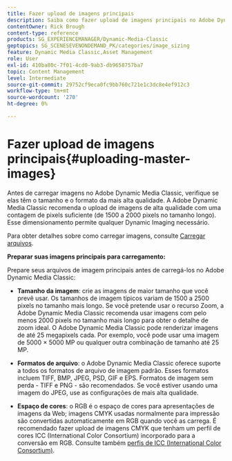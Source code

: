 ```yaml
---
title: Fazer upload de imagens principais
description: Saiba como fazer upload de imagens principais no Adobe Dynamic Media Classic.
contentOwner: Rick Brough
content-type: reference
products: SG_EXPERIENCEMANAGER/Dynamic-Media-Classic
geptopics: SG_SCENESEVENONDEMAND_PK/categories/image_sizing
feature: Dynamic Media Classic,Asset Management
role: User
exl-id: 410ba80c-7f01-4cd0-9ab3-db9658757ba7
topic: Content Management
level: Intermediate
source-git-commit: 29752cf9eca0fc9bb760c721e1c3dc8e4ef912c3
workflow-type: tm+mt
source-wordcount: '270'
ht-degree: 0%

---
```


# Fazer upload de imagens principais{#uploading-master-images}

Antes de carregar imagens no Adobe Dynamic Media Classic, verifique se elas têm o tamanho e o formato da mais alta qualidade. A Adobe Dynamic Media Classic recomenda o upload de imagens de alta qualidade com uma contagem de pixels suficiente (de 1500 a 2000 pixels no tamanho longo). Esse dimensionamento permite qualquer Dynamic Imaging necessário.

Para obter detalhes sobre como carregar imagens, consulte [Carregar arquivos](uploading-files.md#uploading_files).

**Preparar suas imagens principais para carregamento:**

Prepare seus arquivos de imagem principais antes de carregá-los no Adobe Dynamic Media Classic:

* **Tamanho da imagem**: crie as imagens de maior tamanho que você prevê usar. Os tamanhos de imagem típicos variam de 1500 a 2500 pixels no tamanho mais longo. Se você pretende usar o recurso Zoom, a Adobe Dynamic Media Classic recomenda usar imagens com pelo menos 2000 pixels no tamanho mais longo para obter o detalhe de zoom ideal. O Adobe Dynamic Media Classic pode renderizar imagens de até 25 megapixels cada. Por exemplo, você pode usar uma imagem de 5000 × 5000 MP ou qualquer outra combinação de tamanho até 25 MP.

* **Formatos de arquivo**: o Adobe Dynamic Media Classic oferece suporte a todos os formatos de arquivo de imagem padrão. Esses formatos incluem TIFF, BMP, JPEG, PSD, GIF e EPS. Formatos de imagem sem perda - TIFF e PNG - são recomendados. Se você estiver usando uma imagem do JPEG, use as configurações de mais alta qualidade.

* **Espaço de cores**: o RGB é o espaço de cores para apresentações de imagens da Web; imagens CMYK usadas normalmente para impressão são convertidas automaticamente em RGB quando você as carrega. É recomendado fazer upload de imagens CMYK que tenham um perfil de cores ICC (International Color Consortium) incorporado para a conversão em RGB. Consulte também [perfis de ICC (International Color Consortium)](/help/using/icc-profiles.md).
